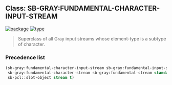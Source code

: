 ## Class: SB-GRAY:FUNDAMENTAL-CHARACTER-INPUT-STREAM
[![package](https://img.shields.io/badge/Package-SB--GRAY-5f9ea0.svg?style=social&colorA=999999)](../) [![type](https://img.shields.io/badge/Type-Class-5f9ea0.svg?style=social&colorA=999999)](../#class) 

> Superclass of all Gray input streams whose element-type
> is a subtype of character.

### Precedence list
```cl
(sb-gray:fundamental-character-input-stream sb-gray:fundamental-input-stream
 sb-gray:fundamental-character-stream sb-gray:fundamental-stream standard-object
 sb-pcl::slot-object stream t)
```
